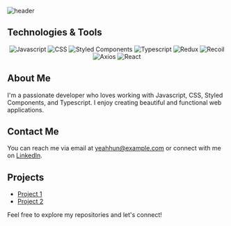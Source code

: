 ![header](https://capsule-render.vercel.app/api?type=waving&color=auto&height=300&section=header&text=Yeahhun%20Github&fontSize=90&animation=fadeIn&fontAlignY=38&desc=Welcome%20to%20my%20GitHub%20profile!&descAlignY=51&descAlign=62)


## Technologies & Tools

<p align='center'>
  <img src="https://img.shields.io/badge/Javascript-%23F7DF1E.svg?&style=for-the-badge&logo=javascript&logoColor=white" alt="Javascript"/>
  <img src="https://img.shields.io/badge/CSS-%231572B6.svg?&style=for-the-badge&logo=css3&logoColor=white" alt="CSS"/>
  <img src="https://img.shields.io/badge/Styled%20Components-%23DB7093.svg?&style=for-the-badge&logo=styled-components&logoColor=white" alt="Styled Components"/>
  <img src="https://img.shields.io/badge/Typescript-%23007ACC.svg?&style=for-the-badge&logo=typescript&logoColor=white" alt="Typescript"/>
</hr>
  <img src="https://img.shields.io/badge/Redux-%23764ABC.svg?&style=for-the-badge&logo=redux&logoColor=white" alt="Redux"/>
  <img src="https://img.shields.io/badge/Recoil-%238B80F9.svg?&style=for-the-badge&logo=recoil&logoColor=white" alt="Recoil"/>
  <img src="https://img.shields.io/badge/Axios-%2338A169.svg?&style=for-the-badge&logo=axios&logoColor=white" alt="Axios"/>
  <img src="https://img.shields.io/badge/React-%2361DAFB.svg?&style=for-the-badge&logo=react&logoColor=white" alt="React"/>
</p>


## About Me

I'm a passionate developer who loves working with Javascript, CSS, Styled Components, and Typescript. I enjoy creating beautiful and functional web applications.

## Contact Me

You can reach me via email at yeahhun@example.com or connect with me on [LinkedIn](https://www.linkedin.com/in/yeahhun).

## Projects

- [Project 1](https://github.com/yeahhun/project1)
- [Project 2](https://github.com/yeahhun/project2)

Feel free to explore my repositories and let's connect!
